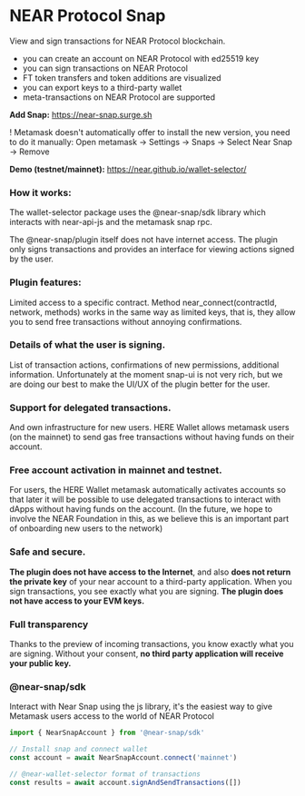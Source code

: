 # NEAR Protocol Snap

View and sign transactions for NEAR Protocol blockchain.

- you can create an account on NEAR Protocol with ed25519 key
- you can sign transactions on NEAR Protocol
- FT token transfers and token additions are visualized 
- you can export keys to a third-party wallet
- meta-transactions on NEAR Protocol are supported


**Add Snap:** https://near-snap.surge.sh

! Metamask doesn't automatically offer to install the new version, you need to do it manually:
Open metamask -> Settings -> Snaps -> Select Near Snap -> Remove

**Demo (testnet/mainnet):** https://near.github.io/wallet-selector/

### How it works:
The wallet-selector package uses the @near-snap/sdk library which interacts with near-api-js and the metamask snap rpc.

The @near-snap/plugin itself does not have internet access. The plugin only signs transactions and provides an interface for viewing actions signed by the user.

### Plugin features:
Limited access to a specific contract.
Method near_connect(contractId, network, methods) works in the same way as limited keys, that is, they allow you to send free transactions without annoying confirmations.

### Details of what the user is signing.
List of transaction actions, confirmations of new permissions, additional information. Unfortunately at the moment snap-ui is not very rich, but we are doing our best to make the UI/UX of the plugin better for the user.

### Support for delegated transactions.
And own infrastructure for new users. HERE Wallet allows metamask users (on the mainnet) to send gas free transactions without having funds on their account.

### Free account activation in mainnet and testnet.
For users, the HERE Wallet metamask automatically activates accounts so that later it will be possible to use delegated transactions to interact with dApps without having funds on the account. (In the future, we hope to involve the NEAR Foundation in this, as we believe this is an important part of onboarding new users to the network)



### Safe and secure. 

**The plugin does not have access to the Internet**, and also **does not return the private key** of your near account to a third-party application.
When you sign transactions, you see exactly what you are signing. **The plugin does not have access to your EVM keys.**

### Full transparency
Thanks to the preview of incoming transactions, you know exactly what you are signing. Without your consent, **no third party application will receive your public key.**

### @near-snap/sdk

Interact with Near Snap using the js library, it's the easiest way to give Metamask users access to the world of NEAR Protocol

```ts
import { NearSnapAccount } from '@near-snap/sdk'

// Install snap and connect wallet
const account = await NearSnapAccount.connect('mainnet')

// @near-wallet-selector format of transactions
const results = await account.signAndSendTransactions([]) 
```

